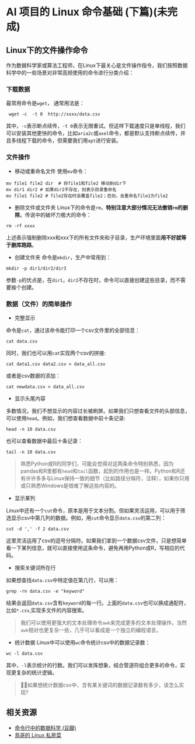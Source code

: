 # AI 项目的 Linux 命令基础 (下篇)(未完成)

## Linux下的文件操作命令

作为数据科学家或算法工程师，在Linux下最关心是文件操作指令，我们按照数据科学中的一些场景对非常高频使用的命令进行分类介绍：

### 下载数据

最常用命令是`wget`， 通常用法是：
```
 wget -c  -t 0  http://xxxx/data.csv
```
 其中，`-c`表示断点续传，`-t 0`表示无限重试。但这样下载速度只是单线程，我们可以安装其他更快的命令，比如`aria2c`或`axel`命令，都是默认支持断点续传，并且多线程下载的命令，但需要我们用`apt`进行安装。

### 文件操作

- 移动或重命名文件
使用`mv`命令：
```
mv file1 file2 dir  # 将file1和file2 移动到dir下
mv dir1 dir2 # 如果dir2不存在，则表示目录重命名
mv file1 file2 # file2存在时会覆盖file2；否则，会重命名file1为file2
```
- 删除文件或文件夹
Linux下的命令是`rm`，**特别注意大部分情况无法撤销`rm`的删除**。传说中的破坏力极大的命令：
```
rm -rf xxxx
```
上述表示强制删除xxx和xxx下的所有文件夹和子目录，生产环境里面**用不好就等于删库跑路**。
- 创建文件夹
命令是`mkdir`，生产中常用到：
```
mkdir -p dir1/dir2/dir3
```
参数`-p`的优点是，在`dir1`，`dir2`不存在时，命令可以直接创建这些目录，而不需要挨个创建。

### 数据（文件）的简单操作

- 完整显示

命令是`cat`，通过该命令能打印一个csv文件里的全部信息：
```
cat data.csv
```
同时，我们也可以用`cat`实现两个csv的拼接:
```
cat data1.csv data2.csv > data_all.csv
```
或者是csv数据的添加：
```
cat newdata.csv > data_all.csv
```

- 显示头尾内容

多数情况，我们不想显示的内容过长被刷屏。如果我们只想查看文件的头部信息，可以使用`head`。例如，我们想查看数据中前十条记录:
```
head -n 10 data.csv
```
也可以查看数据中最后十条记录：
```
tail -n 10 data.csv
```
> 熟悉Python或R的同学们，可能会觉得对这两条命令特别熟悉，因为pandas和R里都有`head`和`tail`函数，起到的作用也是一样。Python和R还有许许多多与Linux保持一致的细节（比如路径分隔符，注释），如果你只用或只熟悉Windows是很难了解这些内容的。

- 显示某列

Linux中还有一个`cut`命令，原本是用于文本分割。但如果灵活运用，可以用于筛选显示csv中第几列的数据。例如，用`cut`命令显示`data.csv`的第二列：
```
cut -d ',' -f 2 data.csv
```
这里灵活运用了csv的逗号分隔符。如果我们拿到一个数据csv文件，只是想简单看一下某列信息，就可以直接使用这条命令，避免再用Python或R，写相应的代码。

- 搜索关键词所在行

如果想查找`data.csv`中特定值在第几行，可以用：
```
grep -rn data.csv -e "keyword"
```
结果会返回`data.csv`含有`keyword`的每一行。上面的`data.csv`也可以换成通配符，比如`*.csv`,实现多文件的内容搜索。

> 我们可以使用更强大的文本处理命令`awk`来完成更多的文本处理操作。当然`awk`相对也更复杂一些，几乎可以看成是一个独立的编程语言。

- 统计数据
Linux中可以使用`wc`命令统计csv中的数据记录数：
```
wc -l data.csv
```
其中，`-l`表示统计的行数。我们可以发挥想象，结合管道符组合更多的命令，实现更复杂的统计逻辑。
> 🙋‍♂️如果想统计数据csv中，含有某关键词的数据记录数有多少，该怎么实现?

## 相关资源

- [命令行中的数据科学 (豆瓣)](https://book.douban.com/subject/26387975/)
- [鳥哥的 Linux 私房菜](http://linux.vbird.org/) 